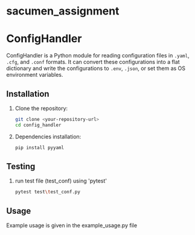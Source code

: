 # sacumen_assignment

# ConfigHandler

ConfigHandler is a Python module for reading configuration files in `.yaml`, `.cfg`, and `.conf` formats. 
It can convert these configurations into a flat dictionary and write the configurations to `.env`, `.json`, 
or set them as OS environment variables.

## Installation

1. Clone the repository:

   ```bash
   git clone <your-repository-url>
   cd config_handler

2. Dependencies installation:
    
    ```bash
    pip install pyyaml

## Testing
1. run test file (test_conf) using 'pytest'
   
    ```bash
    pytest test\test_conf.py

## Usage
Example usage is given in the example_usage.py file
    
    

    
    
